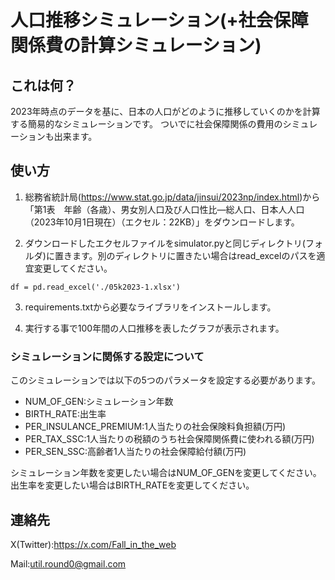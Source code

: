# 人口推移シミュレーション(+社会保障関係費の計算シミュレーション)

## これは何？
2023年時点のデータを基に、日本の人口がどのように推移していくのかを計算する簡易的なシミュレーションです。
ついでに社会保障関係の費用のシミュレーションも出来ます。

## 使い方

1. 総務省統計局(https://www.stat.go.jp/data/jinsui/2023np/index.html)から
「第1表　年齢（各歳）、男女別人口及び人口性比―総人口、日本人人口（2023年10月1日現在）（エクセル：22KB）」をダウンロードします。

2. ダウンロードしたエクセルファイルをsimulator.pyと同じディレクトリ(フォルダ)に置きます。別のディレクトリに置きたい場合はread_excelのパスを適宜変更してください。

```
df = pd.read_excel('./05k2023-1.xlsx')
```

3. requirements.txtから必要なライブラリをインストールします。

4. 実行する事で100年間の人口推移を表したグラフが表示されます。

### シミュレーションに関係する設定について

このシミュレーションでは以下の5つのパラメータを設定する必要があります。

+ NUM_OF_GEN:シミュレーション年数
+ BIRTH_RATE:出生率
+ PER_INSULANCE_PREMIUM:1人当たりの社会保険料負担額(万円)
+ PER_TAX_SSC:1人当たりの税額のうち社会保障関係費に使われる額(万円)
+ PER_SEN_SSC:高齢者1人当たりの社会保障給付額(万円)

シミュレーション年数を変更したい場合はNUM_OF_GENを変更してください。
出生率を変更したい場合はBIRTH_RATEを変更してください。

## 連絡先

X(Twitter):https://x.com/Fall_in_the_web

Mail:util.round0@gmail.com

